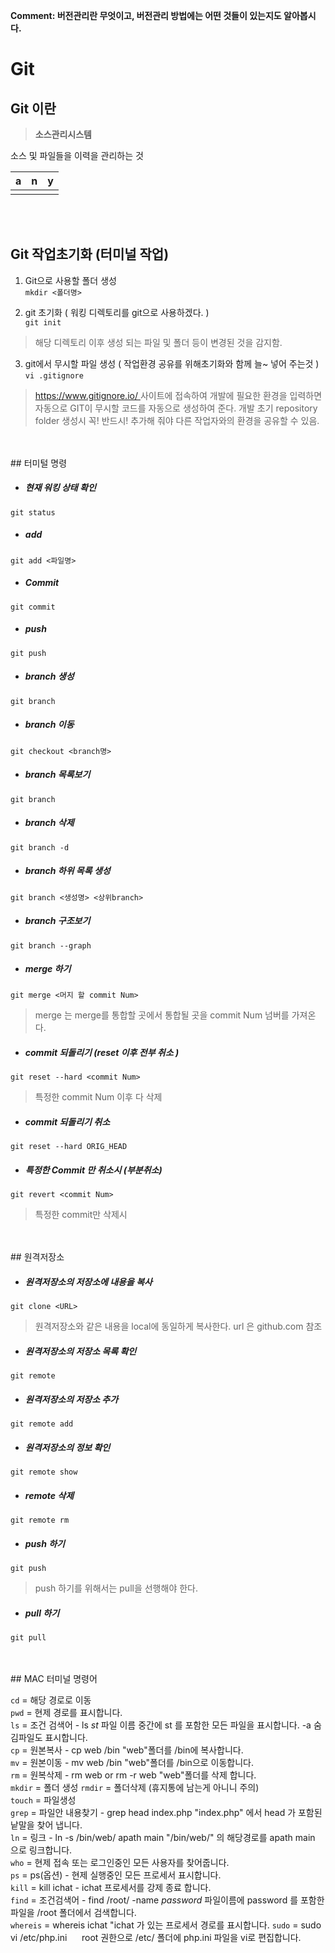 **Comment: 버전관리란 무엇이고, 버전관리 방법에는 어떤 것들이 있는지도 알아봅시다.**


# Git

## Git 이란 
> **소스관리시스템**  

소스 및 파일들을 이력을 관리하는 것

|   a |   n   |   y   | 
|:----|:-----:|------:|
|     |       |       |


<br><br>

## Git 작업초기화 (터미널 작업)

1. Git으로 사용할 폴더 생성  
`mkdir <폴더명>`

2. git 초기화 ( 워킹 디렉토리를 git으로 사용하겠다. )  
`git init`
> 해당 디렉토리 이후 생성 되는 파일 및 폴더 등이 변경된 것을 감지함.

3. git에서 무시할 파일 생성 ( 작업환경 공유를 위해초기화와 함께 늘~ 넣어 주는것 )  
`vi .gitignore`
> [https://www.gitignore.io/ ](https://www.gitignore.io/ ) 사이트에 접속하여 
> 개발에 필요한 환경을 입력하면 자동으로 GIT이 무시할 코드를 자동으로 생성하여 준다.
> 개발 초기 repository folder 생성시 꼭! 반드시! 추가해 줘야 다른 작업자와의 환경을 공유할 수 있음.

<br>
<br>
## 터미털 명령

* ##### 현재 워킹 상태 확인
`git status`

* ##### add
`git add <파일명>`

* ##### Commit
`git commit`

* ##### push
`git push`

* ##### branch 생성
`git branch `

* ##### branch 이동
`git checkout <branch명>`

* ##### branch 목록보기
`git branch`

* ##### branch 삭제
`git branch -d`

* ##### branch 하위 목록 생성
`git branch <생성명> <상위branch>`

* ##### branch 구조보기
`git branch --graph`

* ##### merge 하기  
 `git merge <머지 할 commit Num>`
 > merge 는 merge를 통합할 곳에서 통합될 곳을 commit Num 넘버를 가져온다.

* ##### commit 되돌리기 (reset 이후 전부 취소 )  
`git reset --hard <commit Num>`
> 특정한  commit Num 이후 다 삭제 

* ##### commit 되돌리기 취소   
`git reset --hard ORIG_HEAD`

* ##### 특정한 Commit 만 취소시 (부분취소)  
`git revert <commit Num>`
> 특정한 commit만 삭제시


<br>
<br>
## 원격저장소

* ##### 원격저장소의 저장소에 내용을 복사
`git clone <URL>`
> 원격저장소와 같은 내용을 local에 동일하게 복사한다.
> url 은  github.com 참조

* ##### 원격저장소의 저장소 목록 확인  
`git remote`

* ##### 원격저장소의 저장소 추가
`git remote add`

* ##### 원격저장소의 정보 확인
`git remote show`

* ##### remote 삭제
`git remote rm`

* ##### push 하기
`git push`
> push 하기를 위해서는  pull을 선행해야 한다.

* ##### pull 하기
`git pull`

<br>
<br>
## MAC 터미널 명령어

`cd` = 해당 경로로 이동  
`pwd` = 현제 경로를 표시합니다.  
`ls` = 조건 검색어 - ls *st* 파일 이름 중간에 st 를 포함한 모든 파일을 표시합니다. -a 숨김파일도 표시합니다.  
`cp` = 원본복사 - cp web /bin "web"폴더를 /bin에 복사합니다.  
`mv` = 원본이동 - mv web /bin "web"폴더를 /bin으로 이동합니다.  
`rm` = 원복삭제 - rm web or rm -r web "web"폴더를 삭제 합니다.  
`mkdir` = 폴더 생성
`rmdir` = 폴더삭제 (휴지통에 남는게 아니니 주의)  
`touch` = 파일생성  
`grep` = 파일안 내용찾기 - grep head index.php "index.php" 에서 head 가 포함된 낱말을 찾어 냅니다.  
`ln` = 링크 - ln -s /bin/web/ apath main "/bin/web/" 의 해당경로를 apath main 으로 링크합니다.  
`who` = 현제 접속 또는 로그인중인 모든 사용자를 찾어줍니다.  
`ps` = ps(옵션) - 현제 실행중인 모든 프로세서 표시합니다.  
`kill` = kill ichat - ichat 프로세서를 강제 종료 합니다.  
`find` = 조건검색어 - find /root/ -name *password* 파일이름에 password 를 포함한 파일을 /root 폴더에서 검색합니다.  
`whereis` = whereis ichat "ichat 가 있는 프로세서 경로를 표시합니다.
`sudo` = sudo vi /etc/php.ini      root 권한으로 /etc/ 폴더에 php.ini 파일을 vi로 편집합니다.  
